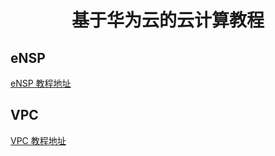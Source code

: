 <h1 align="center">基于华为云的云计算教程</h1>

## eNSP
[eNSP 教程地址](https://github.com/hzpt-inet-club/network/tree/master/eNSP)

## VPC
[VPC 教程地址](https://github.com/hzpt-inet-club/network/tree/master/VPC)
